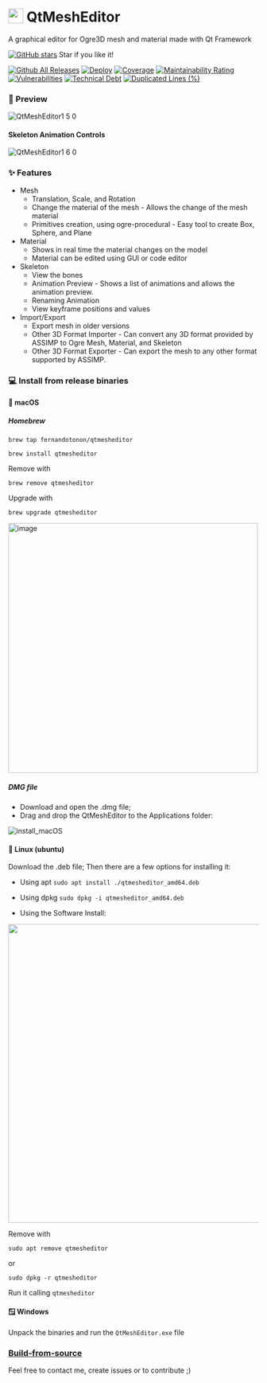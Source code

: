 
# <img width=30 align="top" src="https://user-images.githubusercontent.com/996529/209745977-7b797223-46ce-4bce-aa70-707a88f2aaf2.png"> QtMeshEditor
A graphical editor for Ogre3D mesh and material made with Qt Framework

[![GitHub stars](https://img.shields.io/github/stars/fernandotonon/QtMeshEditor.svg?style=social&label=Star&maxAge=2592000)](https://GitHub.com/fernandotonon/QtMeshEditor/stargazers) Star if you like it! 

[![Github All Releases](https://img.shields.io/github/downloads/fernandotonon/QtMeshEditor/total.svg)]()
[![Deploy](https://github.com/fernandotonon/QtMeshEditor/actions/workflows/deploy.yml/badge.svg)](https://github.com/fernandotonon/QtMeshEditor/actions/workflows/deploy.yml)
[![Coverage](https://api.codeclimate.com/v1/badges/946bc0c606302904a589/test_coverage)](https://codeclimate.com/github/fernandotonon/QtMeshEditor/test_coverage)
[![Maintainability Rating](https://sonarcloud.io/api/project_badges/measure?project=fernandotonon_QtMeshEditor&metric=sqale_rating)](https://sonarcloud.io/summary/new_code?id=fernandotonon_QtMeshEditor)
[![Vulnerabilities](https://sonarcloud.io/api/project_badges/measure?project=fernandotonon_QtMeshEditor&metric=vulnerabilities)](https://sonarcloud.io/summary/new_code?id=fernandotonon_QtMeshEditor)
[![Technical Debt](https://sonarcloud.io/api/project_badges/measure?project=fernandotonon_QtMeshEditor&metric=sqale_index)](https://sonarcloud.io/summary/new_code?id=fernandotonon_QtMeshEditor)
[![Duplicated Lines (%)](https://sonarcloud.io/api/project_badges/measure?project=fernandotonon_QtMeshEditor&metric=duplicated_lines_density)](https://sonarcloud.io/summary/new_code?id=fernandotonon_QtMeshEditor)

### :movie_camera: Preview

![QtMeshEditor1 5 0](https://user-images.githubusercontent.com/996529/210196572-7b49da4c-c5db-406d-9ab4-7fa20bacb6ae.gif)

#### Skeleton Animation Controls

![QtMeshEditor1 6 0](https://user-images.githubusercontent.com/996529/218779819-0a61156d-c014-4ad1-aa8b-cee900c9da56.gif)

### :sparkles: Features
* Mesh
  - Translation, Scale, and Rotation
  - Change the material of the mesh - Allows the change of the mesh material
  - Primitives creation, using ogre-procedural - Easy tool to create Box, Sphere, and Plane
* Material
  - Shows in real time the material changes on the model
  - Material can be edited using GUI or code editor
* Skeleton
  - View the bones
  - Animation Preview - Shows a list of animations and allows the animation preview.
  - Renaming Animation
  - View keyframe positions and values
* Import/Export
  - Export mesh in older versions 
  - Other 3D Format Importer - Can convert any 3D format provided by ASSIMP to Ogre Mesh, Material, and Skeleton
  - Other 3D Format Exporter - Can export the mesh to any other format supported by ASSIMP.

### :computer: Install from release binaries
#### :apple: macOS
##### Homebrew
`brew tap fernandotonon/qtmesheditor`

`brew install qtmesheditor`

Remove with

`brew remove qtmesheditor`

Upgrade with

`brew upgrade qtmesheditor`

<img width="502" alt="image" src="https://github.com/fernandotonon/QtMeshEditor/assets/996529/84f56be3-4522-45a7-9039-5a143de7313c">


##### DMG file
* Download and open the .dmg file;
* Drag and drop the QtMeshEditor to the Applications folder:

![install_macOS](https://user-images.githubusercontent.com/996529/216797862-2592a40b-5f3d-4907-bcad-dc1feae4ff2f.gif)

#### :penguin: Linux (ubuntu)

Download the .deb file;
Then there are a few options for installing it:
* Using apt
`sudo apt install ./qtmesheditor_amd64.deb`

* Using dpkg
`sudo dpkg -i qtmesheditor_amd64.deb`

* Using the Software Install:
<img width="600" src="https://user-images.githubusercontent.com/996529/216799515-51494c16-c420-4535-a898-5b915a340c88.png">

Remove with 

`sudo apt remove qtmesheditor`

or

`sudo dpkg -r qtmesheditor`

Run it calling `qtmesheditor`

#### :window: Windows
Unpack the binaries and run the `QtMeshEditor.exe` file

### [Build-from-source](https://github.com/fernandotonon/QtMeshEditor/wiki/How-to-build)

Feel free to contact me, create issues or to contribute ;)
